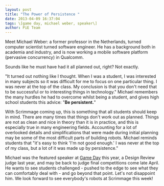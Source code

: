 ```yaml
---
layout: post
title: "The Power of Persistence "
date: 2013-04-09 16:37:04
tags: \[game day, michael weber, speaker\]
author: PiE Team
---
```


Meet Michael Weber: a former professor in the Netherlands, turned computer scientist turned software engineer. He has a background both in academia and industry, and is now working a mobile software platform (pervasive concurrency) in Qualcomm.

Sounds like he must have had it all planned out, right? Not exactly.

"It turned out nothing like I thought. When I was a student, I was interested in many subjects so it was difficult for me to focus on one particular thing. I was never at the top of the class. My conclusion is that you don't need that to be successful or to interesting things in technology." Michael remembers the many hurdles he had to overcome whilst being a student, and gives high school students this advice: "**Be persistent.**"

With Scrimmage coming up, this is something that all students should keep in mind. There are many times that things don't work out as planned. Things are not as clean and nice in theory than it is in practice, and this is especially true in many engineering fields. Accounting for a lot of overlooked details and simplifications that were made during initial planning may be some of the most difficult parts of building robots. Michael reminds students that "it's easy to think 'I'm not good enough.' I was never at the top of my class, but a lot of it was made up by persistence."

Michael was the featured speaker at [Game Day][0] this year, a Design Review judge last year, and may be back to judge final competitions come late April. He wants to see students challenged - pushed to the edge to see what they can comfortably deal with - and go beyond that point. Let's not disappoint him. We look forward to see everybody's robots at Scrimmage this week!


[0]: /blog/2013/03/14/2013-Game-Day/